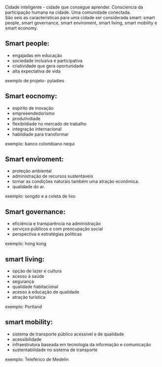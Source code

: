 Cidade inteligente - cidade que consegue aprender.
Consciencia da participação humana na cidade.
Uma comunidade conectada.  
São seis as características para uma cidade ser considerada smart: smart people, smart governance, smart enviroment, smart living, smart mobility e smart economy.
## Smart people:

- engajadas em educação
- sociedade inclusiva e participativa
- criatividade que gera oportunidade
- alta expectativa de vida

exemplo de projeto- pyladies

## Smart eocnomy:

- espírito de inovação
- empreeendedorismo
- produtivdiade
- flexibildiade no mercado de trabalho
- integração internacional
- habildiade para transformar

exemplo: banco colombiano nequi

## Smart enviroment:

- proteção ambiental
- administração de recursos sustentáveis
- tornar as condições naturais também uma atração econômica.
- qualidade do ar.

exemplo: songdo e a coleta de lixo

## Smart governance:

- eficiência e transparência na administração
- serviços públicos e com preocupação social
- perspectiva e estratégias políticas

exemplo: hong kong

## smart living:

- opção de lazer e cultura
- acesso à saúde
- segurança
- qualidade habitacional
- acesso à educação de qualidade
- atração turística

exemplo: Portland

## smart mobility:

- sistema de transporte público acessível e de qualidade
- acessibilidade
- infraestrutura baseada em tecnologia da informação e comunicação
- sustentabilidade no sistema de transporte

exemplo: Teleférico de Medelin

